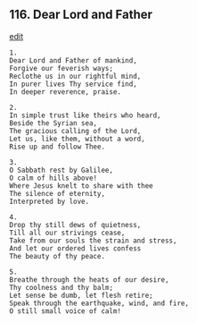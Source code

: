 
## 116.  Dear Lord and Father
[edit](https://docs.google.com/document/d/15qj7mUcYLSGJoj5JG276m1fJy5uBcqgr/edit?mode=html)




    1.
    Dear Lord and Father of mankind, 
    Forgive our feverish ways; 
    Reclothe us in our rightful mind, 
    In purer lives Thy service find, 
    In deeper reverence, praise. 

    2.
    In simple trust like theirs who heard, 
    Beside the Syrian sea, 
    The gracious calling of the Lord, 
    Let us, like them, without a word, 
    Rise up and follow Thee. 

    3.
    O Sabbath rest by Galilee, 
    O calm of hills above! 
    Where Jesus knelt to share with thee 
    The silence of eternity, 
    Interpreted by love. 

    4.
    Drop thy still dews of quietness, 
    Till all our strivings cease, 
    Take from our souls the strain and stress, 
    And let our ordered lives confess 
    The beauty of thy peace. 

    5.
    Breathe through the heats of our desire, 
    Thy coolness and thy balm; 
    Let sense be dumb, let flesh retire; 
    Speak through the earthquake, wind, and fire, 
    O still small voice of calm!
